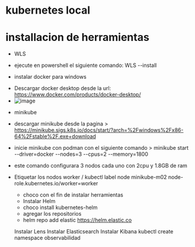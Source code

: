 # kubernetes local

# installacion de herramientas

* WLS
- ejecute en powershell el siguiente comando: WLS --install
  
* instalar docker para windows 
- Descargar docker desktop desde la url: https://www.docker.com/products/docker-desktop/
- ![image](https://github.com/user-attachments/assets/b9e09faa-0e8a-4e16-a30a-44cd593b1ea7)

* minikube
- descargar minikube desde la pagina > https://minikube.sigs.k8s.io/docs/start/?arch=%2Fwindows%2Fx86-64%2Fstable%2F.exe+download
- inicie minikube con podman con el siguiente comando >  minikube start --driver=docker --nodes=3 --cpus=2 --memory=1800
- este comando configurara 3 nodos cada uno con 2cpu y 1.8GB de ram
- Etiquetar los nodos worker / kubectl label node minikube-m02 node-role.kubernetes.io/worker=worker

  * choco con el fin de instalar herramientas
  * Instalar Helm
  - choco install kubernetes-helm
  - agregar los repositorios 
  - helm repo add elastic https://helm.elastic.co

  Instalar Lens
  Instalar Elasticsearch
  Instalar Kibana 
  kubectl create namespace observabilidad
  

